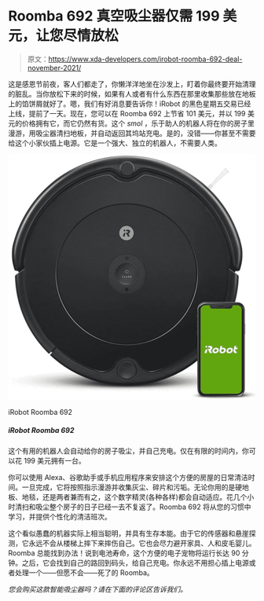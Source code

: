 # Roomba 692 真空吸尘器仅需 199 美元，让您尽情放松

> 原文：<https://www.xda-developers.com/irobot-roomba-692-deal-november-2021/>

这是感恩节前夜，客人们都走了，你懒洋洋地坐在沙发上，盯着你最终要开始清理的脏乱。当你放松下来的时候，如果有人或者有什么东西在那里收集那些放在地板上的馅饼屑就好了。嗯，我们有好消息要告诉你！iRobot 的黑色星期五交易已经上线，提前了一天。现在，您可以在 Roomba 692 上节省 101 美元，并以 199 美元的价格拥有它，而它仍然有货。这个 *smol* ，乐于助人的机器人将在你的房子里漫游，用吸尘器清扫地板，并自动返回其坞站充电。是的，没错——你甚至不需要给这个小家伙插上电源。它是一个强大、独立的机器人，不需要人类。

 <picture>![This helpful robot will automatically vacuum your house and recharge on its own. For a limited time only, you can own one for $199.](img/32a88752b67754214bdda167cc21a3d8.png)</picture> 

iRobot Roomba 692

##### iRobot Roomba 692

这个有用的机器人会自动给你的房子吸尘，并自己充电。仅在有限的时间内，你可以花 199 美元拥有一台。

你可以使用 Alexa、谷歌助手或手机应用程序来安排这个方便的房屋的日常清洁时间。一旦完成，它将按照指示漫游并收集灰尘、碎片和污垢。无论你用的是硬地板、地毯，还是两者兼而有之，这个数字精灵(各种各样)都会自动适应。花几个小时清扫和吸尘整个房子的日子已经一去不复返了。Roomba 692 将从您的习惯中学习，并提供个性化的清洁班次。

这个看似愚蠢的机器实际上相当聪明，并具有生存本能。由于它的传感器和悬崖探测，它永远不会从楼梯上摔下来摔伤自己。它也会尽力避开家具、人和皮毛婴儿。Roomba 总能找到办法！说到电池寿命，这个方便的电子宠物将运行长达 90 分钟。之后，它会找到自己的路回到码头，给自己充电。你永远不用担心插上电源或者处理一个——但愿不会——死了的 Roomba。

*您会购买这款智能吸尘器吗？请在下面的评论区告诉我们。*